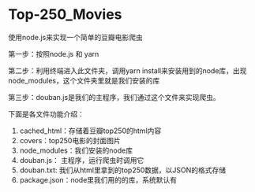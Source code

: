 # Top-250_Movies
使用node.js来实现一个简单的豆瓣电影爬虫

第一步：按照node.js 和 yarn

第二步：利用终端进入此文件夹，调用yarn install来安装用到的node库，出现node_modules，这个文件夹里就是我们安装的库

第三步：douban.js是我们的主程序，我们通过这个文件来实现爬虫。

下面是各文件功能介绍：
1. cached_html：存储着豆瓣top250的html内容
2. covers：top250电影的封面图片
3. node_modules：我们安装的node库
4. douban.js： 主程序，运行爬虫时调用它
5. douban.txt: 我们从html里拿到的top250数据，以JSON的格式存储
6. package.json：node里我们用的的库，系统默认有